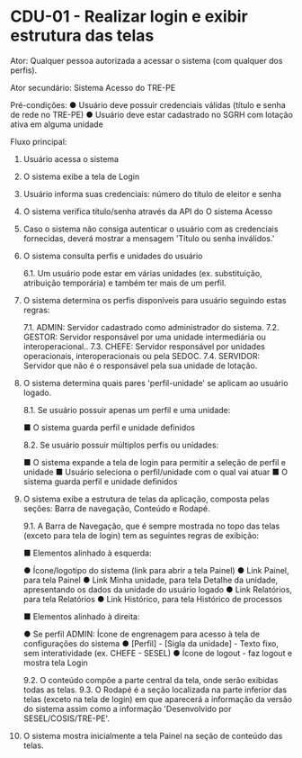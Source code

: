 # CDU-01 - Realizar login e exibir estrutura das telas

Ator: Qualquer pessoa autorizada a acessar o sistema (com qualquer dos perfis).

Ator secundário: Sistema Acesso do TRE-PE

Pré-condições:
● Usuário deve possuir credenciais válidas (título e senha de rede no TRE-PE)
● Usuário deve estar cadastrado no SGRH com lotação ativa em alguma unidade

Fluxo principal:

1. Usuário acessa o sistema
2. O sistema exibe a tela de Login
3. Usuário informa suas credenciais: número do título de eleitor e senha
4. O sistema verifica título/senha através da API do O sistema Acesso
5. Caso o sistema não consiga autenticar o usuário com as credenciais fornecidas, deverá mostrar a mensagem 'Título ou
   senha inválidos.'
6. O sistema consulta perfis e unidades do usuário

   6.1. Um usuário pode estar em várias unidades (ex. substituição, atribuição temporária) e também ter mais de um
   perfil.
7. O sistema determina os perfis disponíveis para usuário seguindo estas regras:

   7.1. ADMIN: Servidor cadastrado como administrador do sistema.
   7.2. GESTOR: Servidor responsável por uma unidade intermediária ou interoperacional..
   7.3. CHEFE: Servidor responsável por unidades operacionais, interoperacionais ou pela SEDOC.
   7.4. SERVIDOR: Servidor que não é o responsável pela sua unidade de lotação.

8. O sistema determina quais pares 'perfil-unidade' se aplicam ao usuário logado.

   8.1. Se usuário possuir apenas um perfil e uma unidade:

   ■ O sistema guarda perfil e unidade definidos

   8.2. Se usuário possuir múltiplos perfis ou unidades:

   ■ O sistema expande a tela de login para permitir a seleção de perfil e unidade
   ■ Usuário seleciona o perfil/unidade com o qual vai atuar
   ■ O sistema guarda perfil e unidade definidos

9. O sistema exibe a estrutura de telas da aplicação, composta pelas seções: Barra de navegação, Conteúdo e Rodapé.

   9.1. A Barra de Navegação, que é sempre mostrada no topo das telas (exceto para tela de login) tem as seguintes
   regras de exibição:

   ■ Elementos alinhado à esquerda:

   ● Ícone/logotipo do sistema (link para abrir a tela Painel)
   ● Link Painel, para tela Painel
   ● Link Minha unidade, para tela Detalhe da unidade, apresentando os dados da unidade do usuário logado
   ● Link Relatórios, para tela Relatórios
   ● Link Histórico, para tela Histórico de processos

   ■ Elementos alinhado à direita:

   ● Se perfil ADMIN: Ícone de engrenagem para acesso à tela de configurações do sistema
   ● [Perfil] - [Sigla da unidade] - Texto fixo, sem interatividade (ex. CHEFE - SESEL)
   ● Ícone de logout - faz logout e mostra tela Login

   9.2. O conteúdo compõe a parte central da tela, onde serão exibidas todas as telas.
   9.3. O Rodapé é a seção localizada na parte inferior das telas (exceto na tela de login) em que aparecerá a
   informação da versão do sistema assim como a informação 'Desenvolvido por SESEL/COSIS/TRE-PE'.
10. O sistema mostra inicialmente a tela Painel na seção de conteúdo das telas.
